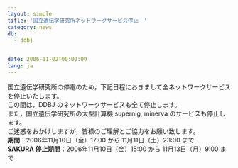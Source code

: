 ```yaml
---
layout: simple
title: '国立遺伝学研究所ネットワークサービス停止　'
category: news
db:
  - ddbj


date: 2006-11-02T00:00:00
lang: ja
---
```


<html>国立遺伝学研究所の停電のため，下記日程におきまして全ネットワークサービスを停止いたします。<br> この間は，DDBJ のネットワークサービスも全て停止します。<br> また，国立遺伝学研究所の大型計算機 supernig, minerva のサービスも停止します。<br> ご迷惑をおかけしますが，皆様のご理解とご協力をお願い致します。<br><b>期間</b>：2006年11月10日（金）17:00 から 11月11日（土）23:00 まで<br><b>SAKURA 停止期間</b>：2006年11月10日（金）15:00 から 11月13日（月）9:00 まで</html>
